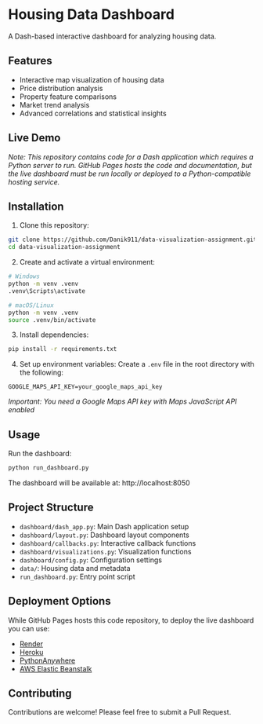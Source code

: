 # Housing Data Dashboard

A Dash-based interactive dashboard for analyzing housing data.

## Features

- Interactive map visualization of housing data
- Price distribution analysis
- Property feature comparisons
- Market trend analysis
- Advanced correlations and statistical insights

## Live Demo

*Note: This repository contains code for a Dash application which requires a Python server to run. GitHub Pages hosts the code and documentation, but the live dashboard must be run locally or deployed to a Python-compatible hosting service.*

## Installation

1. Clone this repository:
```bash
git clone https://github.com/Danik911/data-visualization-assignment.git
cd data-visualization-assignment
```

2. Create and activate a virtual environment:
```bash
# Windows
python -m venv .venv
.venv\Scripts\activate

# macOS/Linux
python -m venv .venv
source .venv/bin/activate
```

3. Install dependencies:
```bash
pip install -r requirements.txt
```

4. Set up environment variables:
Create a `.env` file in the root directory with the following:
```
GOOGLE_MAPS_API_KEY=your_google_maps_api_key
```
*Important: You need a Google Maps API key with Maps JavaScript API enabled*

## Usage

Run the dashboard:
```bash
python run_dashboard.py
```

The dashboard will be available at: http://localhost:8050

## Project Structure

- `dashboard/dash_app.py`: Main Dash application setup
- `dashboard/layout.py`: Dashboard layout components
- `dashboard/callbacks.py`: Interactive callback functions
- `dashboard/visualizations.py`: Visualization functions
- `dashboard/config.py`: Configuration settings
- `data/`: Housing data and metadata
- `run_dashboard.py`: Entry point script

## Deployment Options

While GitHub Pages hosts this code repository, to deploy the live dashboard you can use:

- [Render](https://render.com/)
- [Heroku](https://www.heroku.com/)
- [PythonAnywhere](https://www.pythonanywhere.com/)
- [AWS Elastic Beanstalk](https://aws.amazon.com/elasticbeanstalk/)

## Contributing

Contributions are welcome! Please feel free to submit a Pull Request.
